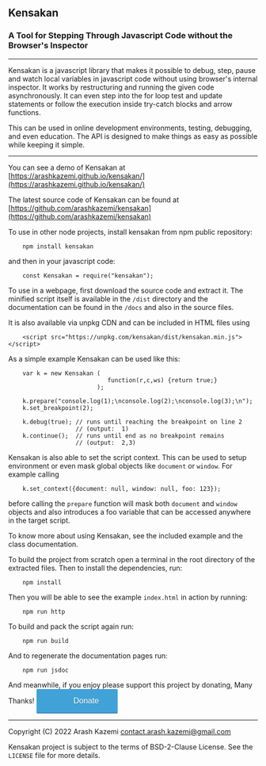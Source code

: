 
## Kensakan
### A Tool for Stepping Through Javascript Code without the Browser's Inspector

---

Kensakan is a javascript library that makes it possible to debug, step,
pause and watch local variables in javascript code without using browser's
internal inspector. It works by restructuring and running the given code 
asynchronously. It can even step into the for loop test and update statements 
or follow the execution inside try-catch blocks and arrow functions.

This can be used in online development environments, testing, debugging,
and even education. The API is designed to make things as easy as possible 
while keeping it simple.

---

You can see a demo of Kensakan at
[https://arashkazemi.github.io/kensakan/](https://arashkazemi.github.io/kensakan/)

The latest source code of Kensakan can be found at
[https://github.com/arashkazemi/kensakan](https://github.com/arashkazemi/kensakan)

To use in other node projects, install kensakan from npm public repository:

        npm install kensakan  

and then in your javascript code:

        const Kensakan = require("kensakan");

To use in a webpage, first download the source code and extract it. The minified 
script itself is available in the `/dist` directory and the documentation 
can be found in the `/docs` and also in the source files. 

It is also available via unpkg CDN and can be included in HTML files using

        <script src="https://unpkg.com/kensakan/dist/kensakan.min.js"></script>
        
As a simple example Kensakan can be used like this:

        var k = new Kensakan (
                                function(r,c,ws) {return true;}
                             );

        k.prepare("console.log(1);\nconsole.log(2);\nconsole.log(3);\n");
        k.set_breakpoint(2);

        k.debug(true); // runs until reaching the breakpoint on line 2 
                       // (output:  1) 
        k.continue();  // runs until end as no breakpoint remains
                       // (output:  2,3)

Kensakan is also able to set the script context. This can be used to setup
environment or even mask global objects like `document` or `window`. For example
calling

        k.set_context({document: null, window: null, foo: 123});

before calling the `prepare` function will mask both `document` and `window`
objects and also introduces a foo variable that can be accessed anywhere in
the target script.

To know more about using Kensakan, see the included example and the class 
documentation.

To build the project from scratch open a terminal in the root directory
of the extracted files. Then to install the dependencies, run:

        npm install

Then you will be able to see the example `index.html` in action by 
running:

        npm run http

To build and pack the script again run:

        npm run build

And to regenerate the documentation pages run:

        npm run jsdoc


And meanwhile, if you enjoy please support this project by donating, 
Many Thanks! <a style="background: #41a2d8 url(https://donorbox.org/images/red_logo.png) no-repeat 37px;color: #fff;text-decoration: none;font-family: Verdana,sans-serif;display: inline-block;font-size: 16px;padding: 15px 38px;padding-left: 75px;-webkit-border-radius: 2px;-moz-border-radius: 2px;border-radius: 2px;box-shadow: 0 1px 0 0 #1f5a89;text-shadow: 0 1px rgba(0, 0, 0, 0.3);" href="https://donorbox.org/kensakan?default_interval=o&amount=30">Donate</a>

---

Copyright (C) 2022 Arash Kazemi <contact.arash.kazemi@gmail.com>

Kensakan project is subject to the terms of BSD-2-Clause License. See the `LICENSE` file for more details.
